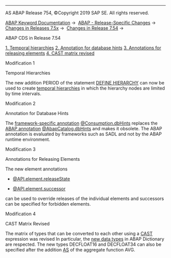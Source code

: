   

* * *

AS ABAP Release 754, ©Copyright 2019 SAP SE. All rights reserved.

[ABAP Keyword Documentation](https://help.sap.com/doc/abapdocu_754_index_htm/7.54/en-US/abenabap.htm) →  [ABAP - Release-Specific Changes](https://help.sap.com/doc/abapdocu_754_index_htm/7.54/en-US/abennews.htm) →  [Changes in Releases 7.5x](https://help.sap.com/doc/abapdocu_754_index_htm/7.54/en-US/abennews-75.htm) →  [Changes in Release 7.54](https://help.sap.com/doc/abapdocu_754_index_htm/7.54/en-US/abennews-754.htm) → 

ABAP CDS in Release 7.54

[1\. Temporal hierarchies](#!ABAP_MODIFICATION_1@1@)
[
2\. Annotation for database hints](#!ABAP_MODIFICATION_2@2@)
[
3\. Annotations for releasing elements](#!ABAP_MODIFICATION_3@3@)
[
4\. CAST matrix revised](#!ABAP_MODIFICATION_4@4@)

Modification 1

Temporal Hierarchies

The new addition PERIOD of the statement [DEFINE HIERARCHY](https://help.sap.com/doc/abapdocu_754_index_htm/7.54/en-US/abencds_f1_define_hierarchy.htm) can now be used to create [temporal hierarchies](https://help.sap.com/doc/abapdocu_754_index_htm/7.54/en-US/abentemporal_hierarchy_glosry.htm "Glossary Entry") in which the hierarchy nodes are limited by time intervals.

Modification 2

Annotation for Database Hints

The [framework-specific annotation](https://help.sap.com/doc/abapdocu_754_index_htm/7.54/en-US/abencomponent_annotation_glosry.htm "Glossary Entry") [@Consumption.dbHints](https://help.sap.com/doc/abapdocu_754_index_htm/7.54/en-US/abencds_annotations_frmwrk_tables.htm) replaces the [ABAP annotation](https://help.sap.com/doc/abapdocu_754_index_htm/7.54/en-US/abencore_annotation_glosry.htm "Glossary Entry") [@AbapCatalog.dbHints](https://help.sap.com/doc/abapdocu_754_index_htm/7.54/en-US/abencds_annotations_abap_tables.htm) and makes it obsolete. The ABAP annotation is evaluated by frameworks such as SADL and not by the ABAP runtime environment.

Modification 3

Annotations for Releasing Elements

The new element annotations

-   [@API.element.releaseState](https://help.sap.com/doc/abapdocu_754_index_htm/7.54/en-US/abencds_f1_element_annotation.htm)
    
-   [@API.element.successor](https://help.sap.com/doc/abapdocu_754_index_htm/7.54/en-US/abencds_f1_element_annotation.htm)
    

can be used to override releases of the individual elements and successors can be specified for forbidden elements.

Modification 4

CAST Matrix Revised

The matrix of types that can be converted to each other using a [CAST](https://help.sap.com/doc/abapdocu_754_index_htm/7.54/en-US/abencds_f1_cast_expression.htm) expression was revised In particular, the [new data types](https://help.sap.com/doc/abapdocu_754_index_htm/7.54/en-US/abennews-754-ddic.htm) in ABAP Dictionary are respected. The new types DECFLOAT16 and DECFLOAT34 can also be specified after the addition [AS](https://help.sap.com/doc/abapdocu_754_index_htm/7.54/en-US/abencds_f1_avg_as.htm) of the aggregate function AVG.